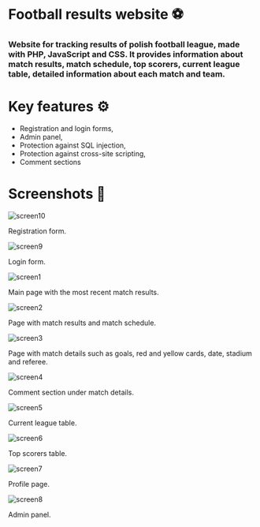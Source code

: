 # Football results website ⚽

### Website for tracking results of polish football league, made with PHP, JavaScript and CSS. It provides information about match results, match schedule, top scorers, current league table, detailed information about each match and team.

# Key features ⚙️
- Registration and login forms,
- Admin panel,
- Protection against SQL injection,
- Protection against cross-site scripting,
- Comment sections

# Screenshots 📸

![screen10](https://github.com/krzysztofnoga1/fullstack-football-results-website/assets/103099396/af7f0950-6e65-4af8-9918-3fd57d190e73)

Registration form.

![screen9](https://github.com/krzysztofnoga1/fullstack-football-results-website/assets/103099396/7b7bf603-6dc5-4096-8cd6-b1cbeb9f0964)

Login form.

![screen1](https://github.com/krzysztofnoga1/fullstack-football-results-website/assets/103099396/54a3153f-2c37-4f4c-86b8-914636c689f1)

Main page with the most recent match results.

![screen2](https://github.com/krzysztofnoga1/fullstack-football-results-website/assets/103099396/fd3bd7f2-0569-435a-bf4f-31f1e36aa461)

Page with match results and match schedule.

![screen3](https://github.com/krzysztofnoga1/fullstack-football-results-website/assets/103099396/cd8ecc24-4bb4-46ac-95e2-5640b984e657)

Page with match details such as goals, red and yellow cards, date, stadium and referee.

![screen4](https://github.com/krzysztofnoga1/fullstack-football-results-website/assets/103099396/6398fe90-d9ae-4fa7-8b47-ac8cbe92a479)

Comment section under match details.

![screen5](https://github.com/krzysztofnoga1/fullstack-football-results-website/assets/103099396/d4eba9e0-715a-4dda-bcbc-50b5d18fc8b8)

Current league table.

![screen6](https://github.com/krzysztofnoga1/fullstack-football-results-website/assets/103099396/15c65cb2-4d04-4503-a8a3-d6d22a04c63c)

Top scorers table.

![screen7](https://github.com/krzysztofnoga1/fullstack-football-results-website/assets/103099396/09cc8614-bedd-47c7-9ead-84f8d7488143)

Profile page.

![screen8](https://github.com/krzysztofnoga1/fullstack-football-results-website/assets/103099396/63331784-0c79-444f-8387-b442332e8a90)

Admin panel.



